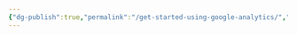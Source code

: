 ```yaml
---
{"dg-publish":true,"permalink":"/get-started-using-google-analytics/","created":"2024-03-19T23:11:05.230+01:00","updated":"2024-03-19T23:11:09.000+01:00"}
---
```


